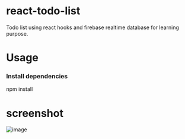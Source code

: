 # react-todo-list
Todo list using react hooks and firebase realtime database for learning purpose.

# Usage

### Install dependencies
npm install


# screenshot
![image](https://user-images.githubusercontent.com/78321649/185900935-a51f4930-f13e-4348-b3ae-88b6e5753f0a.png)
